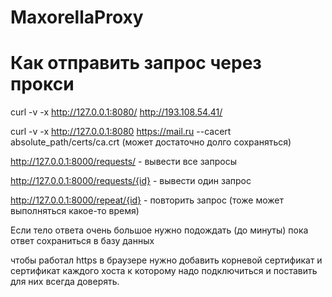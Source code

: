 # MaxorellaProxy

# Как отправить запрос через прокси

curl -v -x http://127.0.0.1:8080/ http://193.108.54.41/

curl -v -x http://127.0.0.1:8080 https://mail.ru --cacert absolute_path/certs/ca.crt
(может достаточно долго сохраняться)

http://127.0.0.1:8000/requests/ - вывести все запросы

http://127.0.0.1:8000/requests/{id} - вывести один запрос

http://127.0.0.1:8000/repeat/{id} - повторить запрос
(тоже может выполняться какое-то время)

Если тело ответа очень большое нужно подождать (до минуты) пока ответ
сохраниться в базу данных

чтобы работал https в браузере нужно добавить корневой сертификат и сертификат каждого хоста
к которому надо подключиться и поставить для них всегда доверять.
